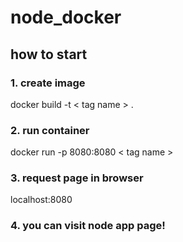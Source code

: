 # node_docker

## how to start

### 1. create image
docker build -t < tag name > .

### 2. run container
docker run -p 8080:8080 < tag name >

### 3. request page in browser
localhost:8080

### 4. you can visit node app page!
